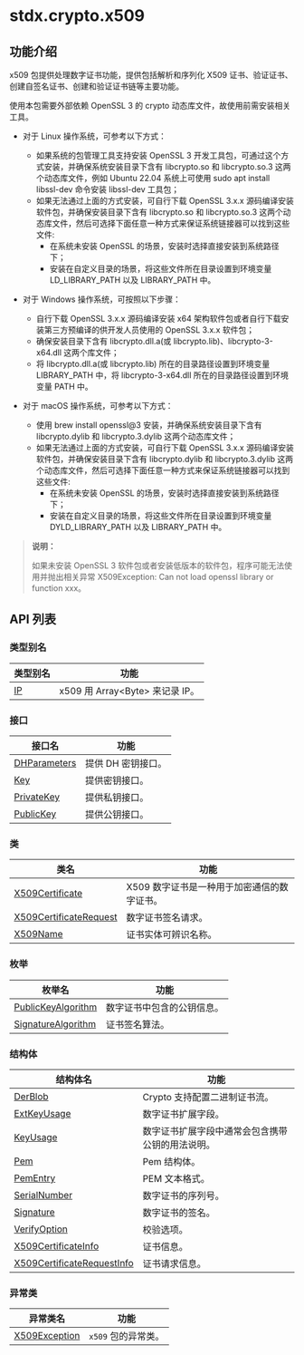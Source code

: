 # stdx.crypto.x509

## 功能介绍

x509 包提供处理数字证书功能，提供包括解析和序列化 X509 证书、验证证书、创建自签名证书、创建和验证证书链等主要功能。

使用本包需要外部依赖 OpenSSL 3 的 crypto 动态库文件，故使用前需安装相关工具。

- 对于 Linux 操作系统，可参考以下方式：
    - 如果系统的包管理工具支持安装 OpenSSL 3 开发工具包，可通过这个方式安装，并确保系统安装目录下含有 libcrypto.so 和 libcrypto.so.3 这两个动态库文件，例如 Ubuntu 22.04 系统上可使用 sudo apt install libssl-dev 命令安装 libssl-dev 工具包；
    - 如果无法通过上面的方式安装，可自行下载 OpenSSL 3.x.x 源码编译安装软件包，并确保安装目录下含有 libcrypto.so 和 libcrypto.so.3 这两个动态库文件，然后可选择下面任意一种方式来保证系统链接器可以找到这些文件:
        - 在系统未安装 OpenSSL 的场景，安装时选择直接安装到系统路径下；
        - 安装在自定义目录的场景，将这些文件所在目录设置到环境变量 LD_LIBRARY_PATH 以及 LIBRARY_PATH 中。

- 对于 Windows 操作系统，可按照以下步骤：
    - 自行下载 OpenSSL 3.x.x 源码编译安装 x64 架构软件包或者自行下载安装第三方预编译的供开发人员使用的 OpenSSL 3.x.x 软件包；
    - 确保安装目录下含有 libcrypto.dll.a(或 libcrypto.lib)、libcrypto-3-x64.dll 这两个库文件；
    - 将 libcrypto.dll.a(或 libcrypto.lib) 所在的目录路径设置到环境变量 LIBRARY_PATH 中，将 libcrypto-3-x64.dll 所在的目录路径设置到环境变量 PATH 中。

- 对于 macOS 操作系统，可参考以下方式：
    - 使用 brew install openssl@3 安装，并确保系统安装目录下含有 libcrypto.dylib 和 libcrypto.3.dylib 这两个动态库文件；
    - 如果无法通过上面的方式安装，可自行下载 OpenSSL 3.x.x 源码编译安装软件包，并确保安装目录下含有 libcrypto.dylib 和 libcrypto.3.dylib 这两个动态库文件，然后可选择下面任意一种方式来保证系统链接器可以找到这些文件:
        - 在系统未安装 OpenSSL 的场景，安装时选择直接安装到系统路径下；
        - 安装在自定义目录的场景，将这些文件所在目录设置到环境变量 DYLD_LIBRARY_PATH 以及 LIBRARY_PATH 中。

> **说明：**
>
> 如果未安装 OpenSSL 3 软件包或者安装低版本的软件包，程序可能无法使用并抛出相关异常 X509Exception: Can not load openssl library or function xxx。

## API 列表

### 类型别名

| 类型别名                                                       | 功能                          |
| ------------------------------------------------------------ | ----------------------------- |
| [IP](./x509_package_api/x509_package_type.md#type-ip) | x509 用 Array\<Byte> 来记录 IP。 |

### 接口

| 接口名                                                       | 功能                          |
| ------------------------------------------------------------ | ----------------------------- |
| [DHParameters](./x509_package_api/x509_package_interfaces.md#interface-dhparameters) | 提供 DH 密钥接口。 |
| [Key](./x509_package_api/x509_package_interfaces.md#interface-key) | 提供密钥接口。 |
| [PrivateKey](./x509_package_api/x509_package_interfaces.md#interface-privateKey) | 提供私钥接口。 |
| [PublicKey](./x509_package_api/x509_package_interfaces.md#interface-publicKey) | 提供公钥接口。 |

### 类

|                 类名              |                功能                 |
| --------------------------------- | ---------------------------------- |
| [X509Certificate](./x509_package_api/x509_package_classes.md#class-x509certificate) | X509 数字证书是一种用于加密通信的数字证书。    |
| [X509CertificateRequest](./x509_package_api/x509_package_classes.md#class-x509certificaterequest) | 数字证书签名请求。    |
| [X509Name](./x509_package_api/x509_package_classes.md#class-X509name) | 证书实体可辨识名称。    |

### 枚举

| 枚举名                                                                                          | 功能                 |
|----------------------------------------------------------------------------------------------|--------------------|
| [PublicKeyAlgorithm](./x509_package_api/x509_package_enums.md#enum-publicKeyalgorithm)                  | 数字证书中包含的公钥信息。 |
| [SignatureAlgorithm](./x509_package_api/x509_package_enums.md#enum-signaturealgorithm)                  | 证书签名算法。 |

### 结构体

| 结构体名                                                                                |           功能           |
|-------------------------------------------------------------------------------------| ------------------------ |
| [DerBlob](./x509_package_api/x509_package_structs.md#struct-derblob)                     |  Crypto 支持配置二进制证书流。 |
| [ExtKeyUsage](./x509_package_api/x509_package_structs.md#struct-extkeyusage)                     |  数字证书扩展字段。 |
| [KeyUsage](./x509_package_api/x509_package_structs.md#struct-keyusage)                     |  数字证书扩展字段中通常会包含携带公钥的用法说明。 |
| [Pem](./x509_package_api/x509_package_structs.md#struct-pem)                     |  Pem 结构体。 |
| [PemEntry](./x509_package_api/x509_package_structs.md#struct-pementry)                     |  PEM 文本格式。 |
| [SerialNumber](./x509_package_api/x509_package_structs.md#struct-serialnumber)                     |  数字证书的序列号。 |
| [Signature](./x509_package_api/x509_package_structs.md#struct-signature)                     |  数字证书的签名。 |
| [VerifyOption](./x509_package_api/x509_package_structs.md#struct-verifyoption)                     | 校验选项。|
| [X509CertificateInfo](./x509_package_api/x509_package_structs.md#struct-x509certificateinfo)                     |  证书信息。 |
| [X509CertificateRequestInfo](./x509_package_api/x509_package_structs.md#struct-X509certificaterequestinfo)       |  证书请求信息。 |

### 异常类

|                 异常类名              |                功能                 |
| --------------------------------- | ---------------------------------- |
| [X509Exception](./x509_package_api/x509_package_exceptions.md#class-x509exception) | `x509` 包的异常类。      |
